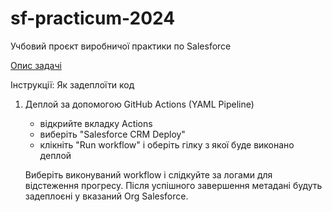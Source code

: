 # sf-practicum-2024
Учбовий проєкт виробничої практики по Salesforce

[Опис задачі](https://docs.google.com/document/d/1Zj1pv4o84AQMehs_TjTEMYZ4R4DNCahExgIJDkcW5_Y/edit?usp=sharing)


Інструкції: Як задеплоїти код

1. Деплой за допомогою GitHub Actions (YAML Pipeline)
    
    - відкрийте вкладку Actions
    - виберіть "Salesforce CRM Deploy"
    - клікніть "Run workflow" і оберіть гілку з якої буде виконано деплой
    
    Виберіть виконуваний workflow і слідкуйте за логами для відстеження прогресу.
    Після успішного завершення метадані будуть задеплоєні у вказаний Org Salesforce.

